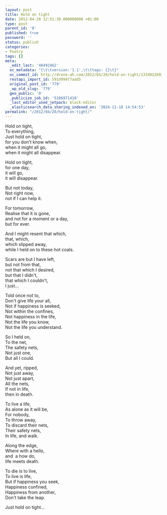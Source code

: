```yaml
---
layout: post
title: Hold on tight
date: 2012-04-20 12:51:30.000000000 +01:00
type: post
parent_id: '0'
published: true
password: ''
status: publish
categories:
- Poetry
tags: []
meta:
  _edit_last: '48492462'
  oc_metadata: "{\t\tversion:'1.1',\t\ttags: {}\t}"
  oc_commit_id: http://drone-ah.com/2012/04/20/hold-on-tight/1334922693
  restapi_import_id: 591d994f7aad5
  original_post_id: '779'
  _wp_old_slug: '779'
  geo_public: '0'
  _publicize_job_id: '5186971410'
  _last_editor_used_jetpack: block-editor
  _elasticsearch_data_sharing_indexed_on: '2024-11-18 14:54:53'
permalink: "/2012/04/20/hold-on-tight/"
---
```


Hold on tight,\
To everything,\
Just hold on tight,\
for you don\'t know when,\
when it might all go,\
when it might all disappear.

Hold on tight,\
for one day,\
it will go,\
it will disappear.

But not today,\
Not right now,\
not if I can help it.

For tomorrow,\
Realise that it is gone,\
and not for a moment or a day,\
but for ever.

And I might resent that which,\
that, which,\
which slipped away,\
while I held on to these hot coals.

Scars are but I have left,\
but not from that,\
not that which I desired,\
but that I didn\'t,\
that which I couldn\'t,\
I just\...

Told once not to,\
Don\'t give life your all,\
Not if happiness is seeked,\
Not within the confines,\
Not happiness in the life,\
Not the life you know,\
Not the life you understand.

So I held on,\
To the net,\
The safety nets,\
Not just one,\
But all I could.

And yet, ripped,\
Not just away,\
Not just apart,\
All the nets,\
If not in life,\
then in death.

To live a life,\
As alone as it will be,\
For nobody,\
To throw away,\
To discard their nets,\
Their safety nets,\
In life, and walk.

Along the edge,\
Where with a hello,\
and  a how do,\
life meets death.

To die is to live,\
To live is life,\
But if happiness you seek,\
Happiness confined,\
Happiness from another,\
Don\'t take the leap.

Just hold on tight\...
